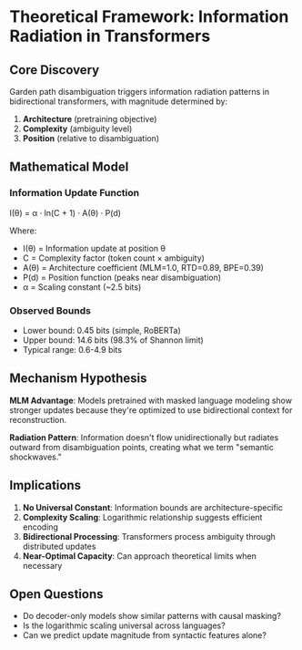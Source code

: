 # Theoretical Framework: Information Radiation in Transformers

## Core Discovery
Garden path disambiguation triggers information radiation patterns in bidirectional transformers, with magnitude determined by:
1. **Architecture** (pretraining objective)
2. **Complexity** (ambiguity level)
3. **Position** (relative to disambiguation)

## Mathematical Model

### Information Update Function
I(θ) = α · ln(C + 1) · A(θ) · P(d)

Where:
- I(θ) = Information update at position θ
- C = Complexity factor (token count × ambiguity)
- A(θ) = Architecture coefficient (MLM=1.0, RTD=0.89, BPE=0.39)
- P(d) = Position function (peaks near disambiguation)
- α = Scaling constant (~2.5 bits)

### Observed Bounds
- Lower bound: 0.45 bits (simple, RoBERTa)
- Upper bound: 14.6 bits (98.3% of Shannon limit)
- Typical range: 0.6-4.9 bits

## Mechanism Hypothesis

**MLM Advantage**: Models pretrained with masked language modeling show stronger updates because they're optimized to use bidirectional context for reconstruction.

**Radiation Pattern**: Information doesn't flow unidirectionally but radiates outward from disambiguation points, creating what we term "semantic shockwaves."

## Implications

1. **No Universal Constant**: Information bounds are architecture-specific
2. **Complexity Scaling**: Logarithmic relationship suggests efficient encoding
3. **Bidirectional Processing**: Transformers process ambiguity through distributed updates
4. **Near-Optimal Capacity**: Can approach theoretical limits when necessary

## Open Questions
- Do decoder-only models show similar patterns with causal masking?
- Is the logarithmic scaling universal across languages?
- Can we predict update magnitude from syntactic features alone?

